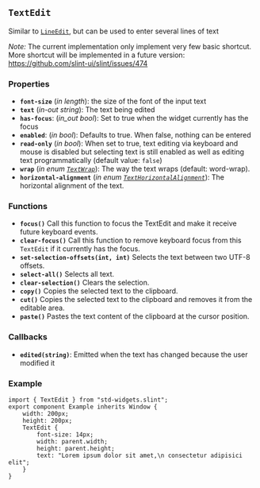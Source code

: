 <!-- Copyright © SixtyFPS GmbH <info@slint.dev> ; SPDX-License-Identifier: MIT -->
## `TextEdit`

Similar to [`LineEdit`](#lineedit), but can be used to enter several lines of text

_Note:_ The current implementation only implement very few basic shortcut. More
shortcut will be implemented in a future version: <https://github.com/slint-ui/slint/issues/474>

### Properties

-   **`font-size`** (_in_ _length_): the size of the font of the input text
-   **`text`** (_in-out_ _string_): The text being edited
-   **`has-focus`**: (_in_out_ _bool_): Set to true when the widget currently has the focus
-   **`enabled`**: (_in_ _bool_): Defaults to true. When false, nothing can be entered
-   **`read-only`** (_in_ _bool_): When set to true, text editing via keyboard and mouse is disabled but selecting text is still enabled as well as editing text programmatically (default value: `false`)
-   **`wrap`** (_in_ _enum [`TextWrap`](../builtins/enums.md#textwrap)_): The way the text wraps (default: word-wrap).
-   **`horizontal-alignment`** (_in_ _enum [`TextHorizontalAlignment`](../builtins/enums.md#texthorizontalalignment)_): The horizontal alignment of the text.

### Functions

-   **`focus()`** Call this function to focus the TextEdit and make it receive future keyboard events.
-   **`clear-focus()`** Call this function to remove keyboard focus from this `TextEdit` if it currently has the focus.
-   **`set-selection-offsets(int, int)`** Selects the text between two UTF-8 offsets.
-   **`select-all()`** Selects all text.
-   **`clear-selection()`** Clears the selection.
-   **`copy()`** Copies the selected text to the clipboard.
-   **`cut()`** Copies the selected text to the clipboard and removes it from the editable area.
-   **`paste()`** Pastes the text content of the clipboard at the cursor position.

### Callbacks

-   **`edited(string)`**: Emitted when the text has changed because the user modified it

### Example

```slint
import { TextEdit } from "std-widgets.slint";
export component Example inherits Window {
    width: 200px;
    height: 200px;
    TextEdit {
        font-size: 14px;
        width: parent.width;
        height: parent.height;
        text: "Lorem ipsum dolor sit amet,\n consectetur adipisici elit";
    }
}
```
